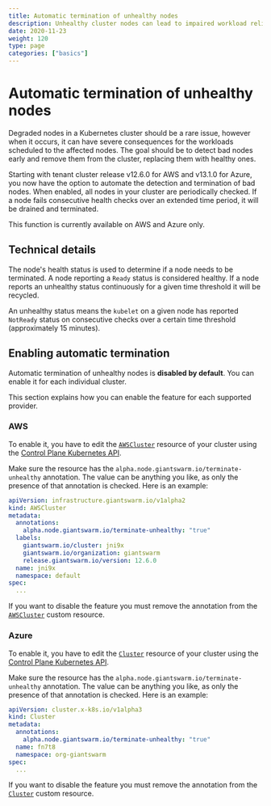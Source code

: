 ```yaml
---
title: Automatic termination of unhealthy nodes
description: Unhealthy cluster nodes can lead to impaired workload reliability and wasted cluster resources. Here we explain how you can activate automatic termination of such nodes.
date: 2020-11-23
weight: 120
type: page
categories: ["basics"]
---
```


# Automatic termination of unhealthy nodes

Degraded nodes in a Kubernetes cluster should be a rare issue, however when it occurs, it can have severe consequences for the workloads scheduled to the affected nodes. The goal should be to detect bad nodes early and remove them from the cluster, replacing them with healthy ones.

Starting with tenant cluster release v12.6.0 for AWS and v13.1.0 for Azure, you now have the option to automate the detection and termination of bad nodes. When enabled, all nodes in your cluster are periodically checked. If a node fails consecutive health checks over an extended time period, it will be drained and terminated.

This function is currently available on AWS and Azure only.

## Technical details

The node's health status is used to determine if a node needs to be terminated. A node reporting a `Ready` status is considered healthy. If a node reports an unhealthy status continuously for a given time threshold it will be recycled.

An unhealthy status means the `kubelet` on a given node has reported `NotReady` status on consecutive checks over a certain time threshold (approximately 15 minutes).

## Enabling automatic termination

Automatic termination of unhealthy nodes is **disabled by default**. You can enable it for each individual cluster.

This section explains how you can enable the feature for each supported provider.

### AWS

To enable it, you have to edit the [`AWSCluster`](/reference/cp-k8s-api/awsclusters.infrastructure.giantswarm.io/) resource of your cluster using the [Control Plane Kubernetes API](/basics/api/#cp-k8s-api).

Make sure the resource has the `alpha.node.giantswarm.io/terminate-unhealthy` annotation. The value can be anything you like, as only the presence of that annotation is checked. Here is an example:

```yaml
apiVersion: infrastructure.giantswarm.io/v1alpha2
kind: AWSCluster
metadata:
  annotations:
    alpha.node.giantswarm.io/terminate-unhealthy: "true"
  labels:
    giantswarm.io/cluster: jni9x
    giantswarm.io/organization: giantswarm
    release.giantswarm.io/version: 12.6.0
  name: jni9x
  namespace: default
spec:
  ...
```

If you want to disable the feature you must remove the annotation from the [`AWSCluster`](/reference/cp-k8s-api/awsclusters.infrastructure.giantswarm.io/) custom resource.

### Azure

To enable it, you have to edit the [`Cluster`](/reference/cp-k8s-api/clusters.cluster.x-k8s.io/) resource of your cluster using the [Control Plane Kubernetes API](/basics/api/#cp-k8s-api).

Make sure the resource has the `alpha.node.giantswarm.io/terminate-unhealthy` annotation. The value can be anything you like, as only the presence of that annotation is checked. Here is an example:

```yaml
apiVersion: cluster.x-k8s.io/v1alpha3
kind: Cluster
metadata:
  annotations:
    alpha.node.giantswarm.io/terminate-unhealthy: "true"
  name: fn7t8
  namespace: org-giantswarm
spec:
  ...
```

If you want to disable the feature you must remove the annotation from the [`Cluster`](/reference/cp-k8s-api/clusters.cluster.x-k8s.io/) custom resource.
